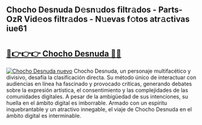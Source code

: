 ## Chocho Desnuda D𝚎sn𝚞dos filtr𝚊dos - Parts-OzR Vid𝚎os filtr𝚊dos - N𝚞evas f𝚘tos atr𝚊ctivas iue61

# <h2><a href="http://mb6l88.tromn.icu/?c=Chocho+Desnuda">🔗👉👉👉 Chocho Desnuda 🔗🔗</a></h2>

[![Chocho Desnuda nuevo](https://i.imgur.com/pEAQMta.gif)](http://mb6l88.tromn.icu/?c=Chocho+Desnuda)
Chocho Desnuda, un personaje multifacético y divisivo, desafía la clasificación directa. Su método único de interactuar con audiencias en línea ha fascinado y provocado críticas, generando debates sobre la expresión artística, el consentimiento y las complejidades de las comunidades digitales. A pesar de la ambigüedad de sus intenciones, su huella en el ámbito digital es imborrable. Armado con un espíritu inquebrantable y un atractivo innegable, el viaje de Chocho Desnuda en el ámbito digital es interminable.
